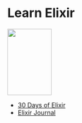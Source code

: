 # Learn Elixir

<img src="https://github.com/manguilar22/icons/blob/master/elixir_logo.png" width="100" height="150"/>

* <a href="https://github.com/seven1m/30-days-of-elixir">30 Days of Elixir</a>
* <a href="https://github.com/ooade/30-Days-Of-Elixir">Elixir Journal</a>
